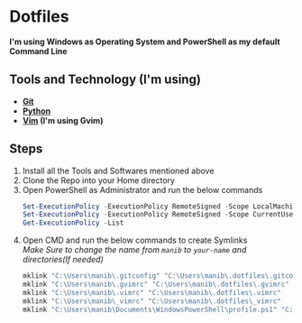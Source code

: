 # Dotfiles

**I'm using Windows as Operating System and PowerShell as my default Command Line**

## Tools and Technology (I'm using)

- **[Git](https://git-scm.com/downloads)**
- **[Python](https://www.python.org/downloads/)**
- **[Vim](https://www.vim.org/download.php) (I'm using Gvim)**

## Steps

1. Install all the Tools and Softwares mentioned above
1. Clone the Repo into your Home directory
1. Open PowerShell as Administrator and run the below commands
   ```ps1
   Set-ExecutionPolicy -ExecutionPolicy RemoteSigned -Scope LocalMachine
   Set-ExecutionPolicy -ExecutionPolicy RemoteSigned -Scope CurrentUser
   Get-ExecutionPolicy -List
   ```
1. Open CMD and run the below commands to create Symlinks <br/>
   _Make Sure to change the name from `manib` to `your-name` and directories(If needed)_
   ```ps1
   mklink "C:\Users\manib\.gitconfig" "C:\Users\manib\.dotfiles\.gitconfig"
   mklink "C:\Users\manib\.gvimrc" "C:\Users\manib\.dotfiles\.gvimrc"
   mklink "C:\Users\manib\.vimrc" "C:\Users\manib\.dotfiles\.vimrc"
   mklink "C:\Users\manib\_vimrc" "C:\Users\manib\.dotfiles\_vimrc"
   mklink "C:\Users\manib\Documents\WindowsPowerShell\profile.ps1" "C:\Users\manib\.dotfiles\profile.ps1"
   ```
